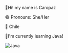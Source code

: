 👋Hi! my name is Caropaz 

😄 Pronouns: She/Her

📍 Chile

🌱I'm currently learning Java!  

![Java](https://img.shields.io/badge/java-%23ED8B00.svg?style=for-the-badge&logo=openjdk&logoColor=white)


<!--
**Caroooopaz/Caroooopaz** is a ✨ _special_ ✨ repository because its `README.md` (this file) appears on your GitHub profile.

Here are some ideas to get you started:

- 🔭 I’m currently working on ...
-  I’m currently learning ...
- 👯 I’m looking to collaborate on ...
- 🤔 I’m looking for help with ...
- 💬 Ask me about ...
- 📫 How to reach me: ...
 ...
- ⚡ Fun fact: ...
-->
